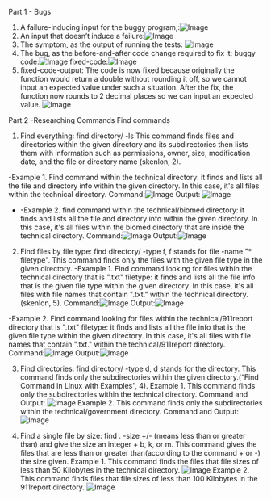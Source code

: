 Part 1 - Bugs
1. A failure-inducing input for the buggy program,:![Image](lab3-1.png)
2. An input that doesn’t induce a failure:![Image](noerror.png)
3. The symptom, as the output of running the tests: ![Image](symptom.png)
4. The bug, as the before-and-after code change required to fix it:
 buggy code:![Image](buggycode.png)
fixed-code:![Image](fixedcode.png)
5. fixed-code-output:
The code is now fixed because originally the function would return a double without rounding it off, so we cannot input an expected value under such a situation. After the fix, the function now rounds to 2 decimal places so we can input an expected value.
 ![Image](fixedoutput.png)

Part 2 -Researching Commands
Find commands
1. Find everything: find  directory/ -ls 
This command finds files and directories within the given directory and its subdirectories then lists them with information such as permissions, owner, size, modification date, and the file or directory name (skenlon, 2).

-Example 1. Find command within the technical directory: it finds and lists all the file and directory info within the given directory. In this case, it's all files within the technical directory. 
Command:![Image](lstechnical.png)
Output: ![Image](lstechout.png)
- -Example 2. find command within the technical/biomed directory: it finds and lists all the file and directory info within the given directory. In this case, it's all files within the biomed directory that are inside the technical directory.
  Command:![Image](lsbiomed.png)
  Output:![Image](lsbiomedout.png)


 2. Find files by file type: find directory/ -type f, f stands for file  -name "* filetype".
    This command finds only the files with the given file type in the given directory.
-Example 1. Find command looking for files within the technical directory that is ".txt" filetype: it finds and lists all the file info that is the given file type within the given directory. In this case, it's all files with file names that contain ".txt." within the technical directory. (skenlon, 5).
Command:![Image](filecommand.png)
Output:![Image](txtout.png)

-Example 2. Find command looking for files within the technical/911report directory that is ".txt" filetype: it finds and lists all the file info that is the given file type within the given directory. In this case, it's all files with file names that contain ".txt." within the technical/911report directory.
Command:![Image](typefcommand2.png)
Output:![Image](typefoutput2.png)

3.  Find directories: find directory/ -type d, d stands for the directory. This command finds only the subdirectories within the given directory.(“Find Command in Linux with Examples”, 4). 
   Example 1. This command finds only the subdirectories within the technical directory.
Command and Output: ![Image](example3.png)
  Example 2. This command finds only the subdirectories within the technical/government directory.
Command and Output: ![Image](governmentd.png)

5. Find a single file by size: find . -size +/- (means less than or greater than) and give the size an integer + b, k, or m.
   This command gives the files that are less than or greater than(according to the command + or -) the size given.
   Example 1. This command finds the files that file sizes of less than 50 Kilobytes in the technical directory.
   ![Image](findsize1.png)
 Example 2. This command finds files that file sizes of less than 100 Kilobytes in the 911report directory.
 ![Image](findsize2.png)

